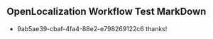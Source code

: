 ## OpenLocalization Workflow Test MarkDown
* 9ab5ae39-cbaf-4fa4-88e2-e798269122c6 
thanks!<!--HONumber=Mar16_HO2-->
